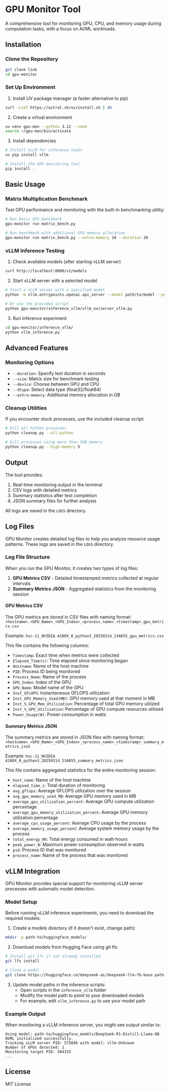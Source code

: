 # GPU Monitor Tool

A comprehensive tool for monitoring GPU, CPU, and memory usage during computation tasks, with a focus on AI/ML workloads.

## Installation

### Clone the Repository

```bash
git clone link
cd gpu-monitor
```

### Set Up Environment

1. Install UV package manager (a faster alternative to pip)

```bash
curl -LsSf https://astral.sh/uv/install.sh | sh
```

2. Create a virtual environment

```bash
uv venv gpu-mon --python 3.12 --seed
source ~/gpu-mon/bin/activate
```

3. Install dependencies

```bash
# Install vLLM for inference tasks
uv pip install vllm

# Install the GPU monitoring tool
pip install .
```

## Basic Usage

### Matrix Multiplication Benchmark

Test GPU performance and monitoring with the built-in benchmarking utility:

```bash
# Run basic GPU benchmark
gpu-monitor run matrix_bench.py

# Run benchmark with additional GPU memory allocation
gpu-monitor run matrix_bench.py --extra-memory 10 --duration 20
```

### vLLM Inference Testing

1. Check available models (after starting vLLM server)

```bash
curl http://localhost:8000/v1/models
```

2. Start vLLM server with a selected model

```bash
# Start a vLLM server with a specified model
python -m vllm.entrypoints.openai.api_server --model path/to/model --port 8000

# Or use the provided script
python gpu-monitor/inference_vllm/vllm_ex/server_vllm.py
```

3. Run inference experiment

```bash
cd gpu-monitor/inference_vllm/
python vllm_inference.py
```

## Advanced Features

### Monitoring Options

- `--duration`: Specify test duration in seconds
- `--size`: Matrix size for benchmark testing
- `--device`: Choose between GPU and CPU
- `--dtype`: Select data type (float32/float64)
- `--extra-memory`: Additional memory allocation in GB

### Cleanup Utilities

If you encounter stuck processes, use the included cleanup script:

```bash
# Kill all Python processes
python cleanup.py --all-python

# Kill processes using more than 5GB memory
python cleanup.py --high-memory 5
```

## Output

The tool provides:

1. Real-time monitoring output in the terminal
2. CSV logs with detailed metrics
3. Summary statistics after test completion
4. JSON summary files for further analysis

All logs are saved in the `LOGS` directory.

## Log Files

GPU Monitor creates detailed log files to help you analyze resource usage patterns. These logs are saved in the `LOGS` directory.

### Log File Structure

When you run the GPU Monitor, it creates two types of log files:

1. **GPU Metrics CSV** - Detailed timestamped metrics collected at regular intervals
2. **Summary Metrics JSON** - Aggregated statistics from the monitoring session

#### GPU Metrics CSV

The GPU metrics are stored in CSV files with naming format:
`<hostname>_<GPU_Name>_<GPU_Index>_<process_name>_<timestamp>_gpu_metrics.csv`

Example: `hsc-11_NVIDIA A100X_0_python3_20250314_134655_gpu_metrics.csv`

This file contains the following columns:
- `Timestamp`: Exact time when metrics were collected
- `Elapsed_Time(s)`: Time elapsed since monitoring began
- `Hostname`: Name of the host machine
- `PID`: Process ID being monitored
- `Process_Name`: Name of the process
- `GPU_Index`: Index of the GPU
- `GPU_Name`: Model name of the GPU
- `Inst_GFLOPS`: Instantaneous GFLOPS utilization
- `Inst_GPU_Memory_Used(MB)`: GPU memory used at that moment in MB
- `Inst_%_GPU_Mem_Utilization`: Percentage of total GPU memory utilized
- `Inst_%_GPU_Utilization`: Percentage of GPU compute resources utilized
- `Power_Usage(W)`: Power consumption in watts

#### Summary Metrics JSON

The summary metrics are stored in JSON files with naming format:
`<hostname>_<GPU_Name>_<GPU_Index>_<process_name>_<timestamp>_summary_metrics.json`

Example: `hsc-11_NVIDIA A100X_0_python3_20250314_134655_summary_metrics.json`

This file contains aggregated statistics for the entire monitoring session:
- `host_name`: Name of the host machine
- `elapsed_time_s`: Total duration of monitoring
- `avg_gflops`: Average GFLOPS utilization over the session
- `avg_gpu_memory_used_MB`: Average GPU memory used in MB
- `average_gpu_utilization_percent`: Average GPU compute utilization percentage
- `average_gpu_memory_utilization_percent`: Average GPU memory utilization percentage
- `average_cpu_usage_percent`: Average CPU usage by the process
- `average_memory_usage_percent`: Average system memory usage by the process
- `total_energy_Wh`: Total energy consumed in watt-hours
- `peak_power_W`: Maximum power consumption observed in watts
- `pid`: Process ID that was monitored
- `process_name`: Name of the process that was monitored

## vLLM Integration

GPU Monitor provides special support for monitoring vLLM server processes with automatic model detection.

### Model Setup

Before running vLLM inference experiments, you need to download the required models:

1. Create a models directory (if it doesn't exist, change path):
```bash
mkdir -p path-to/huggingface_models/
```

2. Download models from Hugging Face using git lfs:
```bash
# Install git-lfs if not already installed
git lfs install

# Clone a model
git clone https://huggingface.co/deepseek-ai/deepseek-llm-7b-base path-to/huggingface_models/DeepSeek-R1-Distill-Llama-7B
```

3. Update model paths in the inference scripts:
   - Open scripts in the `inference_vllm` folder
   - Modify the model path to point to your downloaded models
   - For example, edit `vllm_inference.py` to use your model path

### Example Output

When monitoring a vLLM inference server, you might see output similar to:

```
Using model: path-to/huggingface_models/DeepSeek-R1-Distill-Llama-8B
NVML initialized successfully.
Tracking vLLM server PID: 575846 with model: vllm-Unknown
Number of GPUs detected: 1
Monitoring target PID: 584315
...
```

## License

MIT License
